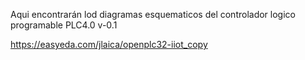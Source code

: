 Aqui encontrarán lod diagramas esquematicos del controlador logico programable PLC4.0 v-0.1

https://easyeda.com/jlaica/openplc32-iiot_copy
